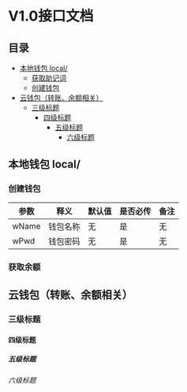 V1.0接口文档
===================================
目录
-----------------------------------
  * [本地钱包 local/](#%E6%9C%AC%E5%9C%B0%E9%92%B1%E5%8C%85-local)
    * [获取助记词](#%E8%8E%B7%E5%8F%96%E5%8A%A9%E8%AE%B0%E8%AF%8D)
    * [创建钱包](#%E5%88%9B%E5%BB%BA%E9%92%B1%E5%8C%85)
  * [云钱包（转账、余额相关）](#%E4%BA%91%E9%92%B1%E5%8C%85%E8%BD%AC%E8%B4%A6%E4%BD%99%E9%A2%9D%E7%9B%B8%E5%85%B3)
    * [三级标题](#%E4%B8%89%E7%BA%A7%E6%A0%87%E9%A2%98)
      * [四级标题](#%E5%9B%9B%E7%BA%A7%E6%A0%87%E9%A2%98)
        * [五级标题](#%E4%BA%94%E7%BA%A7%E6%A0%87%E9%A2%98)
          * [六级标题](#%E5%85%AD%E7%BA%A7%E6%A0%87%E9%A2%98)

## 本地钱包 local/
### 创建钱包
 
 参数 | 释义 | 默认值 | 是否必传 | 备注
 ---- | ----- | ------ | ------  | ------  
 wName  | 钱包名称 | 无 | 是 | 无 
 wPwd  | 钱包密码 | 无 | 是 | 无   
### 获取余额
## 云钱包（转账、余额相关）
### 三级标题
#### 四级标题
##### 五级标题
###### 六级标题
